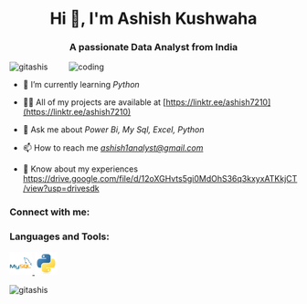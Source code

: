 <h1 align="center">Hi 👋, I'm Ashish Kushwaha</h1>
<h3 align="center">A passionate Data Analyst from India</h3>

<img align="right" alt="coding" width="400" src="https://user-images.githubusercontent.com/55389276/140866485-8fb1c876-9a8f-4d6a-98dc-08c4981eaf70.gif">

<p align="left"> <img src="https://komarev.com/ghpvc/?username=gitashis&label=Profile%20views&color=0e75b6&style=flat" alt="gitashis" /> </p>

- 🌱 I’m currently learning *Python*

- 👨‍💻 All of my projects are available at [https://linktr.ee/ashish7210](https://linktr.ee/ashish7210)

- 💬 Ask me about *Power Bi, My Sql, Excel, Python*

- 📫 How to reach me *ashish1analyst@gmail.com*

- 📄 Know about my experiences https://drive.google.com/file/d/12oXGHvts5gi0MdOhS36q3kxyxATKkjCT/view?usp=drivesdk

<h3 align="left">Connect with me:</h3>
<p align="left">
</p>

<h3 align="left">Languages and Tools:</h3>
<p align="left"> <a href="https://www.mysql.com/" target="_blank" rel="noreferrer"> <img src="https://raw.githubusercontent.com/devicons/devicon/master/icons/mysql/mysql-original-wordmark.svg" alt="mysql" width="40" height="40"/> </a> <a href="https://www.python.org" target="_blank" rel="noreferrer"> <img src="https://raw.githubusercontent.com/devicons/devicon/master/icons/python/python-original.svg" alt="python" width="40" height="40"/> </a> </p>

<p><img align="center" src="https://github-readme-stats.vercel.app/api/top-langs?username=gitashis&show_icons=true&locale=en&layout=compact" alt="gitashis" /></p>
